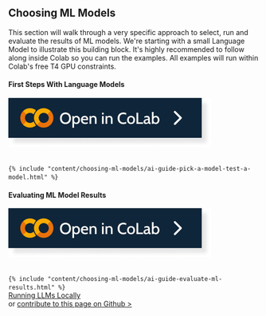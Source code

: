 ## Choosing ML Models

<p>This section will walk through a very specific approach to select, run and evaluate the results of ML models. We're starting with a small Language Model to illustrate this building block. It's highly recommended to follow along inside Colab so you can run the examples. All examples will run within Colab's free T4 GPU constraints.</p>

#### First Steps With Language Models 
<p><a href="https://colab.research.google.com/github/mozilla/ai-guide/blob/b2aeb2603be086a21d000f0db5934acdb23c5161/templates/content/choosing-ml-models/ai-guide-pick-a-model-test-a-model.ipynb" target="_blank"><img alt="Open this Notebook in Colab" class="btn-colab hover:[filter:saturate(1.5)]" id='colab-model-selection' src="/img/ai/ui/colab.png" target='_blank' rel='noopener noreferrer' /></a></p>

<code>
{% include "content/choosing-ml-models/ai-guide-pick-a-model-test-a-model.html" %}
</code>


#### Evaluating ML Model Results
<p><a target="_blank" href="https://colab.research.google.com/github/mozilla/ai-guide/blob/b2aeb2603be086a21d000f0db5934acdb23c5161/templates/content/choosing-ml-models/ai-guide-evaluate-ml-results.ipynb"><img alt="Open this Notebook in Colab" class="btn-colab hover:[filter:saturate(1.5)]" id='colab-model-selection' src="/img/ai/ui/colab.png" target='_blank' rel='noopener noreferrer' /></a></p>
<code>
{% include "content/choosing-ml-models/ai-guide-evaluate-ml-results.html" %}
</code>

<div class="mt-10">
    <a class="button-next-page" href="/content/running-llms-locally/index.html">Running LLMs Locally</a>
</div>

<div class="mt-3">
    or 
    <a class="edit-this-page" target="_"  href="https://github.com/mozilla/ai-guide/edit/main/templates/content/choosing-ml-models/index.md">contribute to this page on Github ></a>
</div>
